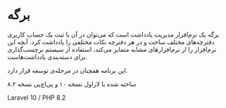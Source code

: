 # برگه

برگه یک نرم‌افزار مدیریت یادداشت است که می‌توان در آن با ثبت یک حساب کاربری دفترچه‌های مختلف ساخت و در هر دفترچه نکات مختلفی را یادداشت کرد. آنچه این نرم‌افزار را از نرم‌افزارهای مشابه متمایز می‌کند، استفاده از سیستم برچسب‌گذاری برای دسته‌بندی یادداشت‌هاست.

این برنامه همچنان در مرحله‌ی توسعه قرار دارد.

ساخته شده با لاراول نسخه ۱۰ و پی‌اچ‌پی نسخه ۸.۲

Laravel 10 / PHP 8.2